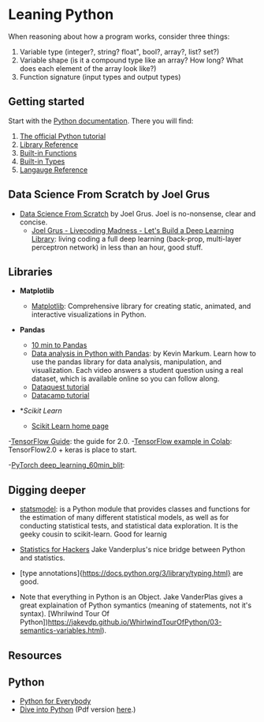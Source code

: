 # Leaning Python

When reasoning about how a program works, consider three things:

1. Variable type  (integer?, string? float", bool?, array?, list? set?)
2. Variable shape (is it a compound type like an array? How long? What does each element of the array look like?)
3. Function signature (input types and output types)

## Getting started

Start with the [Python documentation](https://docs.python.org/3/). There you will find:

1. [The official Python tutorial](https://docs.python.org/3/tutorial/index.html)
2. [Library Reference](https://docs.python.org/3/library/index.html)
3. [Built-in Functions](https://docs.python.org/3/library/functions.html)
4. [Built-in Types](https://docs.python.org/3/library/stdtypes.html)
5. [Langauge Reference](https://docs.python.org/3/reference/)

## Data Science From Scratch by Joel Grus

- [Data Science From Scratch](https://github.com/joelgrus/data-science-from-scratch) by Joel Grus. Joel is no-nonsense, clear and concise. 
  - [Joel Grus - Livecoding Madness - Let's Build a Deep Learning Library](https://www.youtube.com/watch?v=o64FV-ez6Gw): living coding a full deep learning (back-prop, multi-layer perceptron network) in less than an hour, good stuff.
  
## Libraries
 - **Matplotlib**
   - [Matplotlib](https://matplotlib.org/): Comprehensive library for 
 creating static, animated, and interactive visualizations in Python. 

- **Pandas**
  - [10 min to Pandas](https://pandas.pydata.org/pandas-docs/stable/10min.html)
  - [Data analysis in Python with Pandas](https://www.youtube.com/playlist?list=PL5-da3qGB5ICCsgW1MxlZ0Hq8LL5U3u9y): by Kevin Markum. Learn how to use the pandas library for data analysis, manipulation, and visualization. Each video answers a student question using a real dataset, which is available online so you can follow along.
  - [Dataquest tutorial](https://www.dataquest.io/blog/pandas-python-tutorial/)
  - [Datacamp tutorial](https://www.datacamp.com/community/tutorials/pandas-tutorial-dataframe-python)
  
- **Scikit Learn*
  - [Scikit Learn home page](https://scikit-learn.org/stable/)
  
 -[TensorFlow Guide](https://www.tensorflow.org/): the guide for 2.0.
   -[TensorFlow example in Colab](https://www.tensorflow.org/tutorials/quickstart/beginner): TensorFlow2.0 + keras 
   is place to start.
   
 -[PyTorch deep_learning_60min_blit](https://pytorch.org/tutorials/beginner/deep_learning_60min_blitz.html):

## Digging deeper
- [statsmodel](https://www.statsmodels.org/stable/index.html): is a Python module that provides classes and functions for the estimation of many different statistical models, as well as for conducting statistical tests, and statistical data exploration. It is the geeky cousin to scikit-learn. Good for learnig 

- [Statistics for Hackers](https://www.youtube.com/watch?v=Iq9DzN6mvYA) Jake Vanderplus's nice bridge between
Python and statistics.

- [type annotations]{https://docs.python.org/3/library/typing.html} are good.

- Note that everything in Python is an Object. Jake VanderPlas gives a great explaination of Python symantics 
(meaning of statements, not it's syntax).
[Whrilwind Tour Of Python])https://jakevdp.github.io/WhirlwindTourOfPython/03-semantics-variables.html).

## Resources

## Python
- [Python for Everybody](http://do1.dr-chuck.com/pythonlearn/EN_us/pythonlearn.pdf)
- [Dive into Python](http://getpython3.com/diveintopython3/table-of-contents.html) (Pdf version [here](http://histo.ucsf.edu/BMS270/diveintopython3-r802.pdf).)
